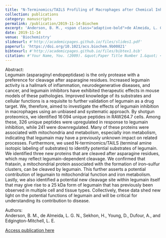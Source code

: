 ```yaml
---
title: "N-Terminomics/TAILS Profiling of Macrophages after Chemical Inhibition of Legumain."
collection: publications
category: manuscripts
permalink: /publication/2019-11-14-Biochem
excerpt: 'Anderson, B. M., <span class="adaptive-bold">de Almeida, L. G. N.</span>, Sekhon, H., Young, D., Dufour, A., and Edgington-Mitchell, L. E.'
date: 2019-11-14
venue: 'Biochemistry'
slidesurl: #'http://academicpages.github.io/files/slides1.pdf'
paperurl: 'https://doi.org/10.1021/acs.biochem.9b00821'
bibtexurl: #'http://academicpages.github.io/files/bibtex1.bib'
citation: #'Your Name, You. (2009). &quot;Paper Title Number 1.&quot; <i>Journal 1</i>. 1(1).'
---
```

Abstract: <br>
Legumain (asparaginyl endopeptidase) is the only protease with a preference for cleavage after asparagine residues. Increased legumain activity is a hallmark of inflammation, neurodegenerative diseases, and cancer, and legumain inhibitors have exhibited therapeutic effects in mouse models of these pathologies. Improved knowledge of its substrates and cellular functions is a requisite to further validation of legumain as a drug target. We, therefore, aimed to investigate the effects of legumain inhibition in macrophages using an unbiased and systematic approach. By shotgun proteomics, we identified 16 094 unique peptides in RAW264.7 cells. Among these, 326 unique peptides were upregulated in response to legumain inhibition, while 241 were downregulated. Many of these proteins were associated with mitochondria and metabolism, especially iron metabolism, indicating that legumain may have a previously unknown impact on related processes. Furthermore, we used N-terminomics/TAILS (terminal amine isotopic labeling of substrates) to identify potential substrates of legumain. We identified three new proteins that are cleaved after asparagine residues, which may reflect legumain-dependent cleavage. We confirmed that frataxin, a mitochondrial protein associated with the formation of iron–sulfur clusters, can be cleaved by legumain. This further asserts a potential contribution of legumain to mitochondrial function and iron metabolism. Lastly, we also identified a potential new cleavage site within legumain itself that may give rise to a 25 kDa form of legumain that has previously been observed in multiple cell and tissue types. Collectively, these data shed new light on the potential functions of legumain and will be critical for understanding its contribution to disease.

Authors:<br>
Anderson, B. M., <span class="adaptive-bold">de Almeida, L. G. N.</span>, Sekhon, H., Young, D., Dufour, A., and Edgington-Mitchell, L. E.

<a href='https://doi.org/10.1021/acs.biochem.9b00821'>Access publication here</a>